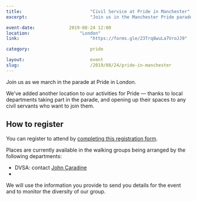 ```yaml
---
title:  						"Civil Service at Pride in Manchester"
excerpt:	  					"Join us in the Manchester Pride parade."

event-date:	 			2019-08-24 12:00
location: 					"London"
link:							"https://forms.gle/23Trq8wuLa7VroJJ9"

category:						pride

layout: 						event
slug:							/2019/08/24/pride-in-manchester
---
```


Join us as we march in the parade at Pride in London.

We've added another location to our activities for Pride — thanks to local departments taking part in the parade, and opening up their spaces to any civil servants who want to join them.

## How to register

You can register to attend by [completing this registration form](https://forms.gle/23Trq8wuLa7VroJJ9).

Places are currently available in the walking groups being arranged by the following departments:

- DVSA: contact [John Caradine](mailto:john.caradine@dvsa.gov.uk)
- 

We will use the information you provide to send you details for the event and to monitor the diversity of our group.